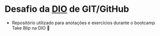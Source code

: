 # Desafio da [DIO](https://www.dio.me/) de GIT/GitHub

- Repositório utilizado para anotações e exercícios durante o bootcamp Take Blip na DIO 🚀
